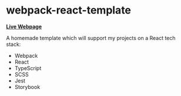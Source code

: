 # webpack-react-template

**<a href="https://dargacode.github.io/webpack-react-template"><b>Live Webpage</b></a>**

A homemade template which will support my projects on a React tech stack:
* Webpack
* React
* TypeScript
* SCSS
* Jest
* Storybook
